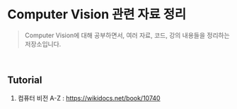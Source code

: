 # Computer Vision 관련 자료 정리
> Computer Vision에 대해 공부하면서, 여러 자료, 코드, 강의 내용들을 정리하는 저장소입니다.
<br/>

## Tutorial
1. 컴퓨터 비전 A-Z : https://wikidocs.net/book/10740
